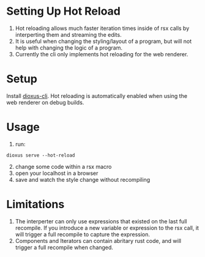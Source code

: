 # Setting Up Hot Reload

1. Hot reloading allows much faster iteration times inside of rsx calls by interperting them and streaming the edits.
2. It is useful when changing the styling/layout of a program, but will not help with changing the logic of a program.
3. Currently the cli only implements hot reloading for the web renderer.

# Setup
Install [dioxus-cli](https://github.com/DioxusLabs/cli).
Hot reloading is automatically enabled when using the web renderer on debug builds.

# Usage
1. run:
```
dioxus serve --hot-reload
```
2. change some code within a rsx macro
3. open your localhost in a browser
4. save and watch the style change without recompiling

# Limitations
1. The interperter can only use expressions that existed on the last full recompile. If you introduce a new variable or expression to the rsx call, it will trigger a full recompile to capture the expression.
2. Components and Iterators can contain abritary rust code, and will trigger a full recompile when changed.